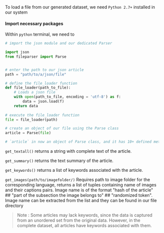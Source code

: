 To load a file from our generated dataset, we need `Python 2.7+` installed in our system

#### Import necessary packages
Within `python` terminal, we need to 
```python
# import the json module and our dedicated Parser

import json
from fileparser import Parse


# enter the path to our json article
path = "path/to/a/json/file"

# define the file_loader function
def file_loader(path_to_file):
    # Loads a json file
    with open(path_to_file, encoding = 'utf-8') as f:
        data = json.load(f)
    return data
    
# execute the file_loader function
file = file_loader(path)

# create an object of our file using the Parse class
article = Parse(file)

# `article` in now an object of Parse class, and it has 10+ defined methods, which can be found in our `fileparser.py` file, the most important ones for reference now are the following three methods:

```

`get_textall()` returns a string with complete text of the article.

`get_summary()` returns the text summary of the article.

`get_keywords()` returns a list of keywords associated with the article.

`get_images(path/to/imagefolder/)` Requires path to image folder for the corresponding language, returns a list of tuples containing name of images and their captions pairs. Image name is of the format "hash of the article" ## "part of the subsection the image belongs to" ## "randomized token". Image name can be extracted from the list  and they can be found in our file directory


> Note : Some articles may lack keywords, since the data is captured from an unordered set from the original data. However, in the complete dataset, all articles have keywords associated with them. 
